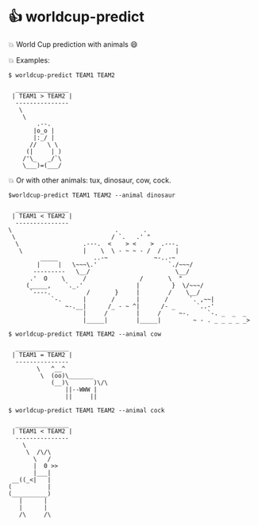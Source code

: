 :+1: worldcup-predict
===================

:boom: World Cup prediction with animals :smile:

:boom: Examples:


`$ worldcup-predict TEAM1 TEAM2`
```
  _______________
 | TEAM1 > TEAM2 |
  ---------------
   \
    \
        .--.
       |o_o |
       |:_/ |
      //   \ \
     (|     | )
    /'\_   _/`\
    \___)=(___/

```

:boom: Or with other animals: tux, dinosaur, cow, cock.

`$worldcup-predict TEAM1 TEAM2 --animal dinosaur`
```
  _______________
 | TEAM1 < TEAM2 |
  ---------------
\                             .       .
 \                           / `.   .' " 
  \                  .---.  <    > <    >  .---.
   \                 |    \  \ - ~ ~ - /  /    |
         _____          ..-~             ~-..-~
        |     |   \~~~\.'                    `./~~~/
       ---------   \__/                        \__/
      .'  O    \     /               /       \  " 
     (_____,    `._.'               |         }  \/~~~/
      `----.          /       }     |        /    \__/
            `-.      |       /      |       /      `. ,~~|
                ~-.__|      /_ - ~ ^|      /- _      `..-'   
                     |     /        |     /     ~-.     `-. _  _  _
                     |_____|        |_____|         ~ - . _ _ _ _ _>

```

`$ worldcup-predict TEAM1 TEAM2 --animal cow`
```
  _______________
 | TEAM1 = TEAM2 |
  ---------------
        \   ^__^
         \  (oo)\_______
            (__)\       )\/\
                ||--WWW |
                ||     ||
```

`$ worldcup-predict TEAM1 TEAM2 --animal cock`
```
  _______________
 | TEAM1 < TEAM2 |
  ---------------
    \
     \  /\/\
       \   /
       |  0 >>
       |___|
 __((_<|   |
(          |
(__________)
   |      |
   |      |
   /\     /\
```
